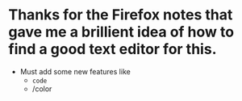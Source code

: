 # Thanks for the Firefox notes that gave me a brillient idea of how to find a good text editor for this.
- Must add some new features like
  - `code`
  - /color